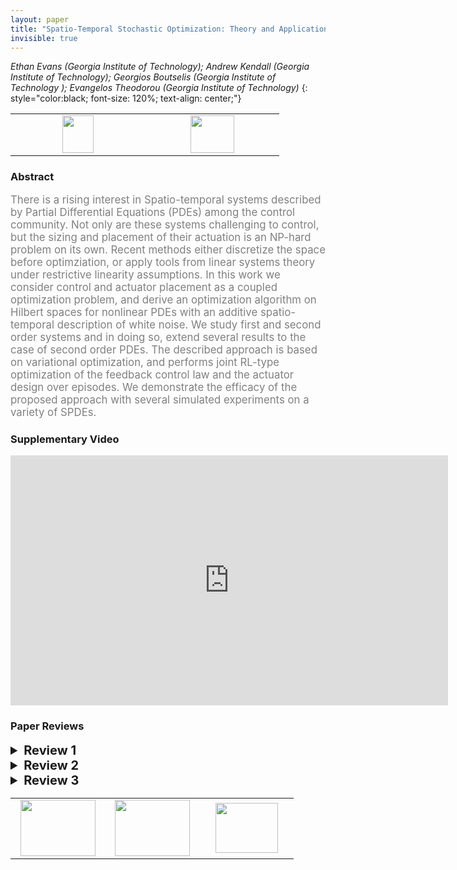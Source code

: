```yaml
---
layout: paper
title: "Spatio-Temporal Stochastic Optimization: Theory and Applications to Optimal  Control and Co-Design"
invisible: true
---
```

*Ethan Evans (Georgia Institute of Technology); Andrew Kendall (Georgia Institute of Technology); Georgios Boutselis (Georgia Institute of Technology ); Evangelos Theodorou (Georgia Institute of Technology)*
{: style="color:black; font-size: 120%; text-align: center;"}

<table width="20%"> <tr>
<td style="width: 20%; text-align: center;"><a href="http://www.roboticsproceedings.org/rss16/p049.pdf"><img src="{{ site.baseurl }}/images/paper_link.png"
width = "50"  height = "60"/> </a> </td>

<td style="width: 20%; text-align: center;"><a href="nan"><img src="{{ site.baseurl }}/images/pheedloop_link.png"
width = "70"  height = "60"/> </a> </td>

</tr></table>

### Abstract
<html><p style="color:gray; font-size: 120%; text-align: justified;">
There is a rising interest in Spatio-temporal systems described by Partial Differential Equations (PDEs) among the control community. Not only are these systems challenging to control, but the sizing and placement of their actuation is an NP-hard problem on its own. Recent methods either discretize the space before optimziation, or apply tools from linear systems theory under restrictive linearity assumptions. In this work we consider control and actuator placement as a coupled optimization problem, and derive an optimization algorithm on Hilbert spaces for nonlinear PDEs with an additive spatio-temporal description of white noise. We study first and second order systems and in doing so, extend several results to the case of second order PDEs. The described approach is based on variational optimization, and performs joint RL-type optimization of the feedback control law and the actuator design over episodes. We demonstrate the efficacy of the proposed approach with several simulated experiments on a variety of SPDEs.
</p></html>

### Supplementary Video
<iframe width="700" height="400" src="https://www.youtube.com/embed/pqryLc4wCuU " frameborder="0" allow="accelerometer; autoplay; encrypted-media; gyroscope; picture-in-picture" allowfullscreen></iframe>

### Paper Reviews
<details><summary style="font-size:20px;"><b> Review 1</b></summary>
<p style="color:gray; font-size: 120%; text-align: justified;">
In this paper, the authors consider the task of jointly co-design an optimal control policy and actuation architecture (specifically, actuator locations) for first and second order stochastic partial differential equations.  They formulate the problem as an optimization on Hilbert Spaces of nonlinear PDEs, and show that through an appropriate change of measure, the problem can be formulated as one that can be tackled through a spatio-temporal reinforcement learning based approach.  They demonstrate the efficacy of their method on four simulated case studies: a temperature reaching task on a 1D heat equation, a velocity reaching task on a Burgers equation, a voltage suppression task on a Nagumo equation, and an oscillation suppression task on the Euler-Bernoulli equation with Kelvin-Voigt damping.Overall, I found the paper to be well written, motivated, and to address an important problem.  The proposed solution is theoretically sound, novel, and empirically well supported, and I believe that it would make a nice contribution to the conference.  Below I have some minor suggestions that the authors may wish to take into consideration for the final submission.In the literature review, the authors may wish to mention some of the work addressing architecture co-design for LTI systems.  Relevant references include:- Matni, Nikolai, and Venkat Chandrasekaran. "Regularization for design." IEEE Transactions on Automatic Control 61.12 (2016): 3991-4006.-Lin, Fu, Makan Fardad, and Mihailo R. Jovanović. "Design of optimal sparse feedback gains via the alternating direction method of multipliers." IEEE Transactions on Automatic Control 58.9 (2013): 2426-2431.In definition III.1, I don’t think that the operator \mathscr{L} is ever defined.In Section IV: The result in this section is not initially well motivated: why is a measure theoretic view of variational optimization useful, and why is a change of measures result the appropriate technical tool for achieving this?  In fact, it was not until the final few paragraphs that it was clear that these methods were needed to translate the co-design goal into one amenable to RL techniques — I would recommend a slight reorganization of this section to help motivate the technical results being presented to the reader in terms of formalizing eq (1) into an actionable cost function.
</p> </details>

<details><summary style="font-size:20px;"><b> Review 2</b></summary>
<p style="color:gray; font-size: 120%; text-align: justified;">
My sense is the scope of the paper is too broad. The paper is contributing both fundamental theory for stochastic partial differential equations, as well as algorithms for optimization of actuator placement and optimal policy design. I find there is too much here, and I question if the paper can have impact if theoretical readers will gloss over the optimization algorithms while practical readers will gloss over the math. I personally would suggest to write the theoretical results in a more tutorial style (the authors could submit those results to a theory journal). Then explain clearly how the theory can improve the solution of the optimization problem. I have to say I was quite lost in the technicalities of the paper to make sense of the overall result.
</p> </details>

<details><summary style="font-size:20px;"><b> Review 3</b></summary>
<p style="color:gray; font-size: 120%; text-align: justified;">
The paper has made significant contribution in tackling the challenging coupled task of joint policy optimization and actuator co-design. The approach is based on a general principle from thermodynamics, which is very interesting. The paper has also extended existing formulation of Girsanov Theorem to a second order version, which is of research significance. The proposed algorithm has also been validated by experiments on reaching tasks and suppression tasks. 
</p> </details>

<table width="100%"><tr><td style="width: 30%; text-align: center;"><a href="{{ site.baseurl }}/program/papers/48"> <img src="{{ site.baseurl }}/images/previous_icon.png" width = "120"  height = "90"/> </a> </td>

<td style="width: 30%; text-align: center;"><a href="{{ site.baseurl }}/program/papers"> <img src="{{ site.baseurl }}/images/overview_icon.png" width = "120"  height = "90"/> </a> </td> 

<td style="width: 30%; text-align: center;"><a href="{{ site.baseurl }}/program/papers/50"> <img src="{{ site.baseurl }}/images/next_icon.png" width = "100"  height = "80"/> </a> </td> 

</tr></table>

